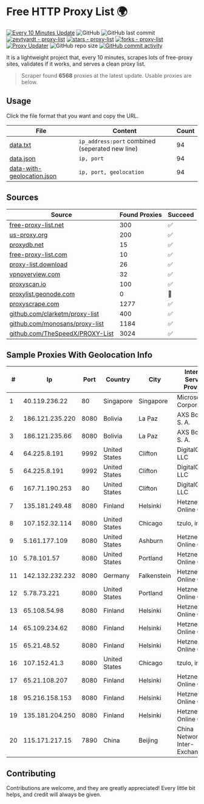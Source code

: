 
# Free HTTP Proxy List 🌍

[![Every 10 Minutes Update](https://github.com/mertguvencli/http-proxy-list/actions/workflows/main.yml/badge.svg?branch=main)](https://github.com/mertguvencli/http-proxy-list/actions/workflows/main.yml)
![GitHub](https://img.shields.io/github/license/mertguvencli/http-proxy-list)
![GitHub last commit](https://img.shields.io/github/last-commit/mertguvencli/http-proxy-list)
[![zevtyardt - proxy-list](https://img.shields.io/static/v1?label=zevtyardt&message=proxy-list&color=blue&logo=github)](https://github.com/zevtyardt/proxy-list "Go to GitHub repo")
[![stars - proxy-list](https://img.shields.io/github/stars/zevtyardt/proxy-list?style=social)](https://github.com/zevtyardt/proxy-list)
[![forks - proxy-list](https://img.shields.io/github/forks/zevtyardt/proxy-list?style=social)](https://github.com/zevtyardt/proxy-list)
[![Proxy Updater](https://github.com/zevtyardt/proxy-list/workflows/Proxy%20Updater/badge.svg)](https://github.com/zevtyardt/proxy-list/actions?query=workflow:"Proxy+Updater")
![GitHub repo size](https://img.shields.io/github/repo-size/zevtyardt/proxy-list)
[![GitHub commit activity](https://img.shields.io/github/commit-activity/m/zevtyardt/proxy-list?logo=commits)](https://github.com/zevtyardt/proxy-list/commits/main)

It is a lightweight project that, every 10 minutes, scrapes lots of free-proxy sites, validates if it works, and serves a clean proxy list.

> Scraper found **6568** proxies at the latest update. Usable proxies are below.

## Usage

Click the file format that you want and copy the URL.

|File|Content|Count|
|----|-------|-----|
|[data.txt](https://raw.githubusercontent.com/mertguvencli/http-proxy-list/main/proxy-list/data.txt)|`ip_address:port` combined (seperated new line)|94|
|[data.json](https://raw.githubusercontent.com/mertguvencli/http-proxy-list/main/proxy-list/data.json)|`ip, port`|94|
|[data-with-geolocation.json](https://raw.githubusercontent.com/mertguvencli/http-proxy-list/main/proxy-list/data-with-geolocation.json)|`ip, port, geolocation`|94|

## Sources

|Source|Found Proxies|Succeed|
|------|-------------|-------|
|[free-proxy-list.net](https://free-proxy-list.net)|300|✅|
|[us-proxy.org](https://www.us-proxy.org)|200|✅|
|[proxydb.net](http://proxydb.net)|15|✅|
|[free-proxy-list.com](https://free-proxy-list.com/?page=&port=&type%5B%5D=http&type%5B%5D=https&up_time=0&search=Search)|10|✅|
|[proxy-list.download](https://www.proxy-list.download/HTTP)|26|✅|
|[vpnoverview.com](https://vpnoverview.com/privacy/anonymous-browsing/free-proxy-servers)|32|✅|
|[proxyscan.io](https://www.proxyscan.io)|100|✅|
|[proxylist.geonode.com](https://proxylist.geonode.com/api/proxy-list?limit=300&page=1&sort_by=lastChecked&sort_type=desc&protocols=http,https)|0|🚫|
|[proxyscrape.com](https://api.proxyscrape.com/v2/?request=displayproxies&protocol=http&timeout=10000&country=all&ssl=all&anonymity=all)|1277|✅|
|[github.com/clarketm/proxy-list](https://raw.githubusercontent.com/clarketm/proxy-list/master/proxy-list-raw.txt)|400|✅|
|[github.com/monosans/proxy-list](https://raw.githubusercontent.com/monosans/proxy-list/main/proxies/http.txt)|1184|✅|
|[github.com/TheSpeedX/PROXY-List](https://raw.githubusercontent.com/TheSpeedX/PROXY-List/master/http.txt)|3024|✅|


## Sample Proxies With Geolocation Info

|#|Ip|Port|Country|City|Internet Service Provider|
|-|--|----|-------|----|-------------------------|
|1|40.119.236.22|80|Singapore|Singapore|Microsoft Corporation|
|2|186.121.235.220|8080|Bolivia|La Paz|AXS Bolivia S. A.|
|3|186.121.235.66|8080|Bolivia|La Paz|AXS Bolivia S. A.|
|4|64.225.8.191|9992|United States|Clifton|DigitalOcean, LLC|
|5|64.225.8.191|9992|United States|Clifton|DigitalOcean, LLC|
|6|167.71.190.253|80|United States|Clifton|DigitalOcean, LLC|
|7|135.181.249.48|8080|Finland|Helsinki|Hetzner Online GmbH|
|8|107.152.32.114|8080|United States|Chicago|tzulo, inc.|
|9|5.161.177.109|8080|United States|Ashburn|Hetzner Online GmbH|
|10|5.78.101.57|8080|United States|Portland|Hetzner Online GmbH|
|11|142.132.232.232|8080|Germany|Falkenstein|Hetzner Online GmbH|
|12|5.78.73.221|8080|United States|Portland|Hetzner Online GmbH|
|13|65.108.54.98|8080|Finland|Helsinki|Hetzner Online GmbH|
|14|65.109.234.62|8080|Finland|Helsinki|Hetzner Online GmbH|
|15|65.21.48.52|8080|Finland|Helsinki|Hetzner Online GmbH|
|16|107.152.41.3|8080|United States|Chicago|tzulo, inc.|
|17|65.21.108.207|8080|Finland|Helsinki|Hetzner Online GmbH|
|18|95.216.158.153|8080|Finland|Helsinki|Hetzner Online GmbH|
|19|135.181.204.250|8080|Finland|Helsinki|Hetzner Online GmbH|
|20|115.171.217.15|7890|China|Beijing|China Networks Inter-Exchange|



## Contributing

Contributions are welcome, and they are greatly appreciated! Every
little bit helps, and credit will always be given.

